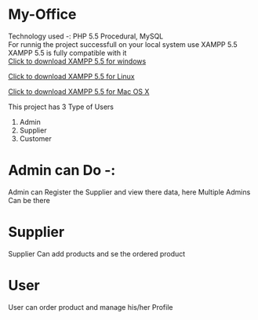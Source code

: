 # My-Office

Technology used -: PHP 5.5 Procedural, MySQL <br>
For runnig the project successfull on your local system use XAMPP 5.5 <br>
XAMPP 5.5 is fully compatible with it <br>
<a href="https://sourceforge.net/projects/xampp/files/XAMPP%20Windows/5.5.38/xampp-win32-5.5.38-3-VC11-installer.exe/download" 
target ="_blank"> Click to download XAMPP 5.5 for windows</a>

<a href="https://sourceforge.net/projects/xampp/files/XAMPP%20Linux/5.5.38/xampp-linux-x64-5.5.38-3-installer.run/download" 
target ="_blank"> Click to download XAMPP 5.5 for Linux</a>

<a href="https://sourceforge.net/projects/xampp/files/XAMPP%20Mac%20OS%20X/5.5.38/xampp-osx-5.5.38-3-installer.dmg/download" 
target ="_blank"> Click to download XAMPP 5.5 for Mac OS X</a>

This project has 3 Type of Users <br>
1. Admin <br>
2. Supplier <br>
3. Customer <br>

# Admin can Do -:
Admin can Register the Supplier and view there data, here Multiple Admins Can be there

# Supplier
Supplier Can add products and se the ordered product

# User
User can order product and manage his/her Profile
